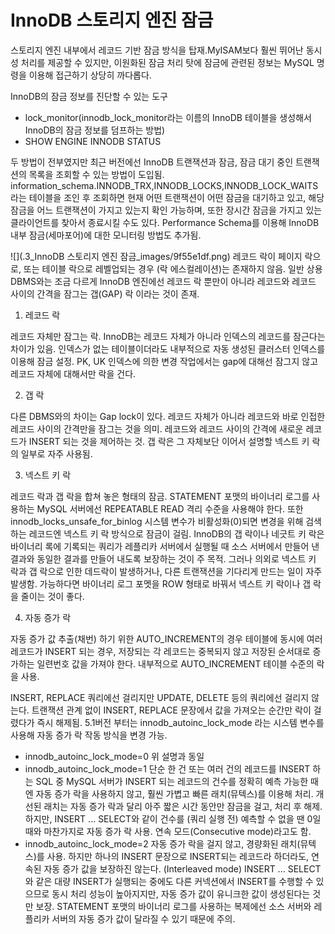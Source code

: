 # InnoDB 스토리지 엔진 잠금
스토리지 엔진 내부에서 레코드 기반 잠금 방식을 탑재.MyISAM보다 훨씬 뛰어난 동시성 처리를 제공할 수 있지만, 이원화된 잠금 처리 탓에 잠금에 관련된 정보는 MySQL 명령을 이용해 접근하기 상당히 까다롭다.

InnoDB의 잠금 정보를 진단할 수 있는 도구
- lock_monitor(innodb_lock_monitor라는 이름의 InnoDB 테이블을 생성해서 InnoDB의 잠금 정보를 덤프하는 방법)
- SHOW ENGINE INNODB STATUS

두 방법이 전부였지만 최근 버전에선
InnoDB 트랜잭션과 잠금, 잠금 대기 중인 트랜잭션의 목록을 조회할 수 있는 방법이 도입됨.
information_schema.INNODB_TRX,INNODB_LOCKS,INNODB_LOCK_WAITS 라는 테이블을 조인 후 조회하면 현재 어떤 트랜잭션이 어떤 잠금을 대기하고 있고, 해당 잠금을 어느 트랜잭션이 가지고 있는지 확인 가능하며, 또한 장시간 잠금을 가지고 있는 클라이언트를 찾아서 종료시킬 수도 있다. Performance Schema를 이용해 InnoDB 내부 잠금(세마포어)에 대한 모니터링 방법도 추가됨.

![](.3_InnoDB 스토리지 엔진 잠금_images/9f55e1df.png)
레코드 락이 페이지 락으로, 또는 테이블 락으로 레벨업되는 경우 (락 에스컬레이션)는 존재하지 않음.
일반 상용 DBMS와는 조금 다르게 InnoDB 엔진에선 레코드 락 뿐만이 아니라 레코드와 레코드 사이의 간격을 잠그는 갭(GAP) 락 이라는 것이 존재.

1. 레코드 락

레코드 자체만 잠그는 락. InnoDB는 레코드 자체가 아니라 인덱스의 레코드를 잠근다는 차이가 있음. 인덱스가 없는 테이블이더라도 내부적으로 자동 생성된 클러스터 인덱스를 이용해 잠금 설정. PK, UK 인덱스에 의한 변경 작업에서는 gap에 대해선 잠그지 않고 레코드 자체에 대해서만 락을 건다.

2. 갭 락

다른 DBMS와의 차이는 Gap lock이 있다. 레코드 자체가 아니라 레코드와 바로 인접한 레코드 사이의 간격만을 잠그는 것을 의미. 레코드와 레코드 사이의 간격에 새로운 레코드가 INSERT 되는 것을 제어하는 것. 갭 락은 그 자체보단 이어서 설명할 넥스트 키 락의 일부로 자주 사용됨.

3. 넥스트 키 락

레코드 락과 갭 락을 합쳐 놓은 형태의 잠금.
STATEMENT 포맷의 바이너리 로그를 사용하는 MySQL 서버에선 REPEATABLE READ 격리 수준을 사용해야 한다. 또한 innodb_locks_unsafe_for_binlog 시스템 변수가 비활성화(0)되면 변경을 위해 검색하는 레코드엔 넥스트 키 락 방식으로 잠금이 걸림.
InnoDB의 갭 락이나 네긋트 키 락은 바이너리 록에 기록되는 쿼리가 레플리카 서버에서 실행될 때 소스 서버에서 만들어 낸 결과와 동일한 결과를 만들어 내도록 보장하는 것이 주 목적.
그러나 의외로 넥스트 키 락과 갭 락으로 인한 데드락이 발생하거나, 다른 트랜잭션을 기다리게 만드는 일이 자주 발생함.
가능하다면 바이너리 로그 포멧을 ROW 형태로 바꿔서 넥스트 키 락이나 갭 락을 줄이는 것이 좋다.

4. 자동 증가 락

자동 증가 값 추출(채번) 하기 위한 AUTO_INCREMENT의 경우 테이블에 동시에 여러 레코드가 INSERT 되는 경우, 저장되는 각 레코드는 중복되지 않고 저장된 순서대로 증가하는 일련번호 값을 가져야 한다.
내부적으로 AUTO_INCREMENT 테이블 수준의 락을 사용.

INSERT, REPLACE 쿼리에선 걸리지만 UPDATE, DELETE 등의 쿼리에선 걸리지 않는다. 트랜잭션 관계 없이 INSERT, REPLACE 문장에서 값을 가져오는 순간만 락이 걸렸다가 즉시 해제됨.
5.1버전 부터는 innodb_autoinc_lock_mode 라는 시스템 변수를 사용해 자동 증가 락 작동 방식을 변경 가능.

- innodb_autoinc_lock_mode=0
위 설명과 동일
- innodb_autoinc_lock_mode=1
단순 한 건 또는 여러 건의 레코드를 INSERT 하는 SQL 중 MySQL 서버가 INSERT 되는 레코드의 건수를 정확히 예측 가능한 때엔 자동 증가 락을 사용하지 않고, 훨씬 가볍고 빠른 래치(뮤텍스)를 이용해 처리.
개선된 래치는 자동 증가 락과 달리 아주 짧은 시간 동안만 잠금을 걸고, 처리 후 해제.
하지만, INSERT ... SELECT와 같이 건수를 (쿼리 실행 전) 예측할 수 없을 땐 0일때와 마찬가지로 자동 증가 락 사용.
  연속 모드(Consecutive mode)라고도 함.
- innodb_autoinc_lock_mode=2
자동 증가 락을 걸지 않고, 경량화된 래치(뮤텍스)를 사용.
하지만 하나의 INSERT 문장으로 INSERT되는 레코드라 하더라도, 연속된 자동 증가 값을 보장하진 않는다. (Interleaved mode)
  INSERT ... SELECT와 같은 대량 INSERT가 실행되는 중에도 다른 커넥션에서 INSERT를 수행할 수 있으므로 동시 처리 성능이 높아지지만, 자동 증가 값이 유니크한 값이 생성된다는 것만 보장. STATEMENT 포맷의 바이너리 로그를 사용하는 복제에선 소스 서버와 레플리카 서버의 자동 증가 값이 달라질 수 있기 때문에 주의.
